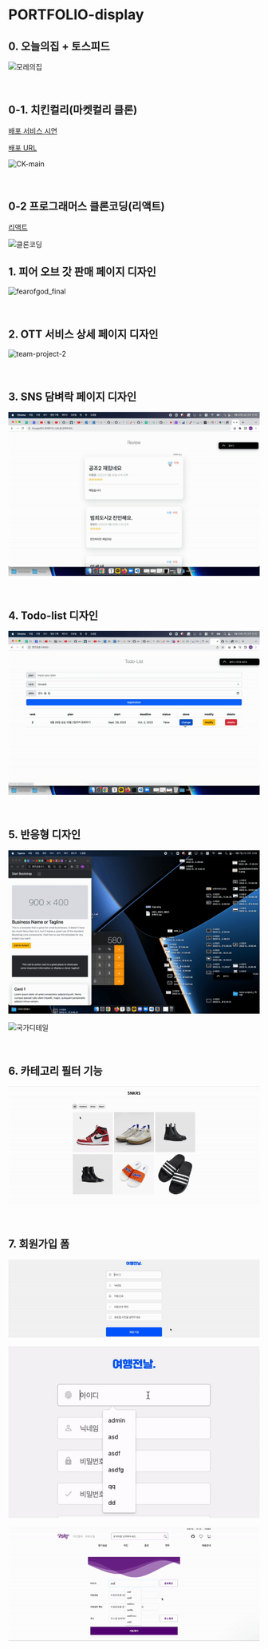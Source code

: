 # PORTFOLIO-display



## 0. 오늘의집 + 토스피드

![모레의집](README.assets/모레의집.gif)

<br>

## 0-1. 치킨컬리(마켓컬리 클론)

[배포 서비스 시연](https://www.youtube.com/watch?v=9K4vOyYXk3g)

[배포 URL](http://kurly.shop/products)

![CK-main](README.assets/CK-main.png)

<br>

## 0-2 프로그래머스 클론코딩(리액트)

[리액트](https://github.com/FE-campus/toy-project/pull/49)

![클론코딩](README.assets/클론코딩.gif)

## 1. 피어 오브 갓 판매 페이지 디자인

![fearofgod_final](README.assets/fearofgod_final.gif)

<br>

## 2. OTT 서비스 상세 페이지 디자인

![team-project-2](README.assets/OTT.gif)

<br>

## 3. SNS 담벼락 페이지 디자인 

![django-pair (1)](README.assets/SNS.gif)

<br>

## 4. Todo-list 디자인

![practice04](README.assets/practice04.gif)

<br>

## 5. 반응형 디자인

![web-07](README.assets/web-07.gif)

![국가디테일](README.assets/responsive.gif)

<br>

## 6. 카테고리 필터 기능

![1](README.assets/1.gif)

<br>

## 7. 회원가입 폼

![03_회원가입](README.assets/signup1.gif)

![회원가입유효성](README.assets/signup2.gif)

![03_회원가입](README.assets/signup3.gif)

<br>
